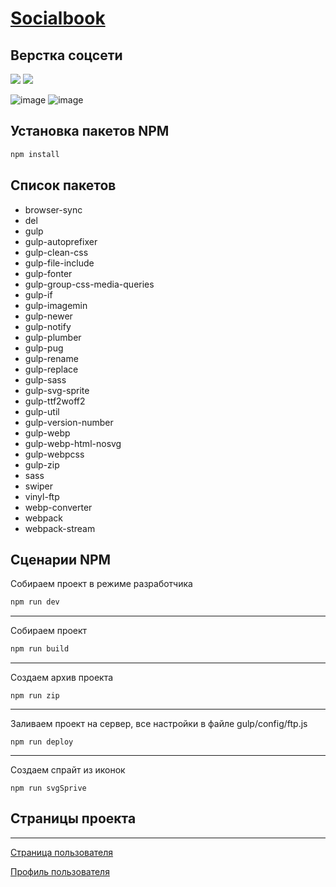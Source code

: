 # [Socialbook](https://dmitriy-rassol.github.io/Socialbook/dist)
 <h2> Верстка соцсети</h2>
<img src="https://img.shields.io/github/languages/code-size/Dmitriy-Rassol/SocialBook">
<img src="https://badges.frapsoft.com/os/v1/open-source.svg?v=103" >


![image](https://github.com/Dmitriy-Rassol/Socialbook/assets/52157280/dbfadc9e-5efc-4fa4-a733-bacb25bd0b26)
![image](https://github.com/Dmitriy-Rassol/Socialbook/assets/52157280/40f8072a-1a4e-49c2-a52e-f7037cd3fe65)


## Установка пакетов NPM
```js
npm install
```

## Список пакетов

- browser-sync
-	del
-	gulp
-	gulp-autoprefixer
-	gulp-clean-css
-	gulp-file-include
-	gulp-fonter
-	gulp-group-css-media-queries
-	gulp-if
-	gulp-imagemin
-	gulp-newer
-	gulp-notify
-	gulp-plumber
-	gulp-pug
-	gulp-rename
-	gulp-replace
-	gulp-sass
-	gulp-svg-sprite
-	gulp-ttf2woff2
-	gulp-util
-	gulp-version-number
-	gulp-webp
-	gulp-webp-html-nosvg
-	gulp-webpcss
-	gulp-zip
-	sass
-	swiper
-	vinyl-ftp
-	webp-converter
-	webpack
-	webpack-stream

## Сценарии NPM

Cобираем проект в режиме разработчика
```js
npm run dev
```
---
Собираем проект 
```js
npm run build
```
---
Создаем архив проекта 
```
npm run zip
```
---
Заливаем проект на сервер, все настройки в файле gulp/config/ftp.js 
```
npm run deploy
```
---
Создаем спрайт из иконок
```
npm run svgSprive
```

## Страницы проекта
---
[Страница пользователя](https://dmitriy-rassol.github.io/Socialbook/dist/index.html)

[Профиль пользователя](https://dmitriy-rassol.github.io/Socialbook/dist/profile.html)


